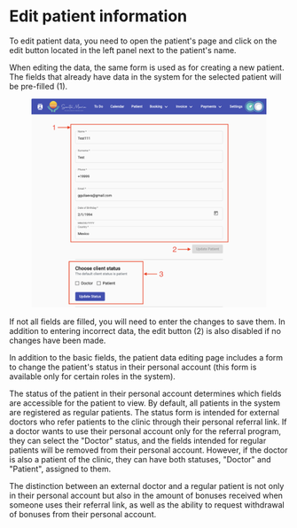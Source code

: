# Edit patient information

To edit patient data, you need to open the patient's page and click on the edit button located in the left panel next to the patient's name.

When editing the data, the same form is used as for creating a new patient. The fields that already have data in the system for the selected patient will be pre-filled (1).

<figure><img src="../../../.gitbook/assets/Screenshot 2023-05-25 at 15.54.33.png" alt=""><figcaption></figcaption></figure>

If not all fields are filled, you will need to enter the changes to save them. In addition to entering incorrect data, the edit button (2) is also disabled if no changes have been made.

In addition to the basic fields, the patient data editing page includes a form to change the patient's status in their personal account (this form is available only for certain roles in the system).

The status of the patient in their personal account determines which fields are accessible for the patient to view. By default, all patients in the system are registered as regular patients. The status form is intended for external doctors who refer patients to the clinic through their personal referral link. If a doctor wants to use their personal account only for the referral program, they can select the "Doctor" status, and the fields intended for regular patients will be removed from their personal account. However, if the doctor is also a patient of the clinic, they can have both statuses, "Doctor" and "Patient", assigned to them.

The distinction between an external doctor and a regular patient is not only in their personal account but also in the amount of bonuses received when someone uses their referral link, as well as the ability to request withdrawal of bonuses from their personal account.
